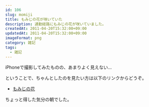 ```yaml
---
id: 106
slug: momiji
title: もみじの花が咲いていた
description: 通勤経路にもみじの花が咲いていました。
createdAt: 2011-04-20T15:32:00+09:00
updatedAt: 2011-04-20T15:32:00+09:00
imageFormat: png
category: 雑記
tags:
  - 雑記
---
```


<photo-image article-id="106" img-file-name="momiji.jpg" caption="もみじの花が咲いていた"></photo-image>

iPhoneで撮影してみたものの、あまりよく見えない…

ということで、ちゃんとしたのを見たい方は以下のリンクからどうぞ。

* <a href="http://malion.exblog.jp/3569795/" target="_blank">もみじの花</a>

ちょっと得した気分の朝でした。

